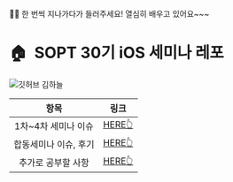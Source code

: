 🙋‍♀️ 한 번씩 지나가다가 들러주세요! 열심히 배우고 있어요~~~
# 🏠  SOPT 30기 iOS 세미나 레포
![깃허브 김하늘](https://user-images.githubusercontent.com/61109660/160548819-bee75408-cc57-4c35-a43c-03e007f9b210.png)

| 항목 | 링크 |
| :---: | :---: |
| 1차~4차 세미나 이슈 | [HERE👆]() |
| 합동세미나 이슈, 후기 | [HERE👆](https://github.com/30th-THE-SOPT-iOS-Part/KimHaNeul/blob/49387b5656c78c5a5e98f1af28a0271ce809e454/ReadmeFiles/Joint_Seminar.md) |
| 추가로 공부할 사항 | [HERE👆]() |

